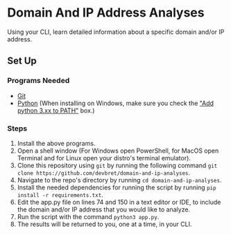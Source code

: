 # Domain And IP Address Analyses
Using your CLI, learn detailed information about a specific domain and/or IP address.

## Set Up

### Programs Needed 

- [Git](https://git-scm.com/downloads)
- [Python](https://www.python.org/downloads/) (When installing on Windows, make sure you check the ["Add python 3.xx to PATH"](https://hosting.photobucket.com/images/i/bernhoftbret/python.png) box.)

### Steps

1. Install the above programs.
2. Open a shell window (For Windows open PowerShell, for MacOS open Terminal and for Linux open your distro's terminal emulator).
3. Clone this repository using `git` by running the following command `git clone https://github.com/devbret/domain-and-ip-analyses`.
4. Navigate to the repo's directory by running `cd domain-and-ip-analyses`.
5. Install the needed dependencies for running the script by running `pip install -r requirements.txt`.
6. Edit the app.py file on lines 74 and 150 in a text editor or IDE, to include the domain and/or IP address that you would like to analyze.
7. Run the script with the command `python3 app.py`.
8. The results will be returned to you, one at a time, in your CLI.
